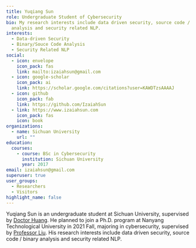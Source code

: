 ```yaml
---
title: Yuqiang Sun
role: Undergraduate Student of Cybersecurity
bio: My research interests include data driven security, source code / binary
  analysis and security related NLP.
interests:
  - Data-driven Security
  - Binary/Souce Code Analysis
  - Security Related NLP
social:
  - icon: envelope
    icon_pack: fas
    link: mailto:izaiahsun@gmail.com
  - icon: google-scholar
    icon_pack: ai
    link: https://scholar.google.com/citations?user=KAWDTzsAAAAJ
  - icon: github
    icon_pack: fab
    link: https://github.com/IzaiahSun
  - link: https://www.izaiahsun.com
    icon_pack: fas
    icon: book
organizations:
  - name: Sichuan University
    url: ""
education:
  courses:
    - course: BSc in Cybersecurity
      institution: Sichuan University
      year: 2017
email: izaiahsun@gmail.com
superuser: true
user_groups:
  - Researchers
  - Visitors
highlight_name: false
---
```

Yuqiang Sun is an undergraduate student at Sichuan University, supervised by [Doctor Huang](https://www.chenghuang.org/). He planned to join a Ph.D. program at Nanyang Technological University in 2021 Fall, majoring in cybersecurity, supervised by [Professor Liu](https://personal.ntu.edu.sg/yangliu/). His research interests include data driven security, source code / binary analysis and security related NLP.
